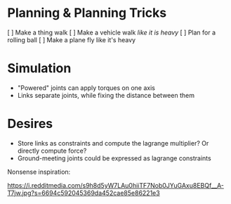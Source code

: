# Planning & Planning Tricks

[ ] Make a thing walk
[ ] Make a vehicle walk *like it is heavy*
[ ] Plan for a rolling ball
[ ] Make a plane fly like it's heavy


# Simulation
* "Powered" joints can apply torques on one axis
* Links separate joints, while fixing the distance between them

# Desires
* Store links as constraints and compute the lagrange multiplier? Or directly compute force?
* Ground-meeting joints could be expressed as lagrange constraints

Nonsense inspiration:

https://i.redditmedia.com/s9h8d5yW7LAu0hiiTF7Nob0JYuGAxu8EBQf__A-T7jw.jpg?s=6694c592045369da452cae85e86221e3